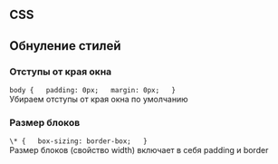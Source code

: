 CSS
-

## Обнуление стилей

### Отступы от края окна
`
body {  
  padding: 0px;  
  margin: 0px;  
}  
`  
Убираем отступы от края окна по умолчанию

### Размер блоков
`
\* {  
  box-sizing: border-box;  
}  
`  
Размер блоков (свойство width) включает в себя padding и border
